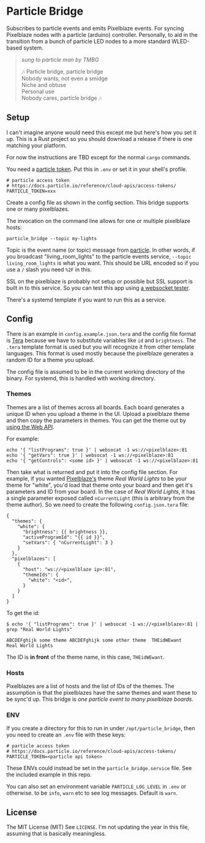 # Particle Bridge

Subscribes to particle events and emits Pixelblaze events.  For syncing Pixelblaze nodes with a particle (arduino) controller.  Personally, to aid in the transition from a bunch of particle LED nodes to a more standard WLED-based system.

> _sung to particle man by TMBG_ <br>
> 
> 🎶 Particle bridge, particle bridge <br>
> Nobody wants, not even a smidge <br>
> Niche and obtuse <br>
> Personal use <br>
> Nobody cares, particle bridge 🎶 <br>


## Setup

I can't imagine anyone would need this except me but here's how you set it up.  This is a Rust project so you should download a release if there is one matching your platform.

For now the instructions are TBD except for the normal `cargo` commands.

You need a [particle token](https://docs.particle.io/reference/cloud-apis/access-tokens/).  Put this in `.env` or set it in your shell's profile.

```
# particle access token
# https://docs.particle.io/reference/cloud-apis/access-tokens/
PARTICLE_TOKEN=xxx
```

Create a config file as shown in the config section.  This bridge supports one or many pixelblazes.

The invocation on the command line allows for one or multiple pixelblaze hosts:
```
particle_bridge --topic my-lights
```
Topic is the event name (or topic) message from [particle](https://docs.particle.io/reference/device-os/api/cloud-functions/particle-publish/).  In other words, if you broadcast "living_room_lights" to the particle events service, `--topic living_room_lights` is what you want.  This should be URL encoded so if you use a `/` slash you need `%2F` in this.

SSL on the pixelblaze is probably not setup or possible but SSL support is built in to this service.  So you can test this app using [a websocket tester](https://www.piesocket.com/websocket-tester).

There's a systemd template if you want to run this as a service.


## Config

There is an example in `config.example.json.tera` and the config file format is [Tera](https://tera.netlify.app/) because we have to substitute variables like `id` and `brightness`.  The `.tera` template format is used but you will recognize it from other template languages.  This format is used mostly because the pixelblaze generates a random ID for a theme you upload.

The config file is assumed to be in the current working directory of the binary.  For systemd, this is handled with working directory.

### Themes

Themes are a list of themes across all boards.  Each board generates a unique ID when you upload a theme in the UI.  Upload a pixelblaze theme and then copy the parameters in themes.  You can get the theme out by [using the Web API](https://electromage.com/docs/websockets-api).

For example:
```
echo '{ "listPrograms": true }' | websocat -1 ws://<pixelblaze>:81
echo '{ "getVars": true }' | websocat -1 ws://<pixelblaze>:81
echo '{ "getControls": <some id> }' | websocat -1 ws://<pixelblaze>:81
```
Then take what is returned and put it into the config file section.  For example, if you wanted [Pixelblaze's](https://electromage.com/patterns) theme _Real World Lights_ to be your theme for "white", you'd load that theme onto your board and then get it's parameters and ID from your board.  In the case of _Real World Lights_, it has a single parameter exposed called `nCurrentLight` (this is arbitrary from the theme author).  So we need to create the following `config.json.tera` file:

```
{  
  "themes": {
    "white": {
      "brightness": {{ brightness }},
      "activeProgramId": "{{ id }}",
      "setVars": { "nCurrentLight": 3 }
    }
  },
  "pixelblazes": [
    {
      "host": "ws://<pixelblaze ip>:81",
      "themeIds": {
        "white": "<id>",
      }
    }
  ]
}
```

To get the id:
```
$ echo '{ "listPrograms": true }' | websocat -1 ws://<pixelblaze>:81 | grep "Real World Lights"

ABCDEFghijk	some theme ABCDEFghijk some other theme  THEidWEwant	Real World Lights
```
The ID is **in front** of the theme name, in this case, `THEidWEwant`.


### Hosts

Pixelblazes are a list of hosts and the list of IDs of the themes. The assumption is that the pixelblazes have the same themes and want these to be sync'd up.  This bridge is _one particle event to many pixelblaze boards_.


### ENV

If you create a directory for this to run in under `/opt/particle_bridge`, then you need to create an `.env` file with these keys:

```
# particle access token
# https://docs.particle.io/reference/cloud-apis/access-tokens/
PARTICLE_TOKEN=<particle api token>
```
These ENVs could instead be set in the `particle_bridge.service` file.  See the included example in this repo.

You can also set an environment variable `PARTICLE_LOG_LEVEL` in `.env` or otherwise. to be `info`, `warn` etc to see log messages.  Default is `warn`.


## License

The MIT License (MIT)
See `LICENSE`.  I'm not updating the year in this file, assuming that is basically meaningless.

